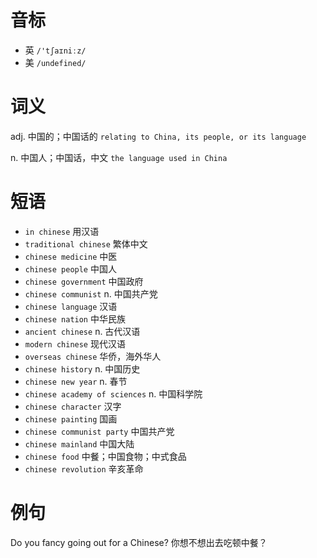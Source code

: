 # 音标

- 英 `/'tʃaɪniːz/`
- 美 `/undefined/`

# 词义

adj. 中国的；中国话的
`relating to China, its people, or its language`

n. 中国人；中国话，中文
`the language used in China`

# 短语

- `in chinese` 用汉语
- `traditional chinese` 繁体中文
- `chinese medicine` 中医
- `chinese people` 中国人
- `chinese government` 中国政府
- `chinese communist` n. 中国共产党
- `chinese language` 汉语
- `chinese nation` 中华民族
- `ancient chinese` n. 古代汉语
- `modern chinese` 现代汉语
- `overseas chinese` 华侨，海外华人
- `chinese history` n. 中国历史
- `chinese new year` n. 春节
- `chinese academy of sciences` n. 中国科学院
- `chinese character` 汉字
- `chinese painting` 国画
- `chinese communist party` 中国共产党
- `chinese mainland` 中国大陆
- `chinese food` 中餐；中国食物；中式食品
- `chinese revolution` 辛亥革命

# 例句

Do you fancy going out for a Chinese?
你想不想出去吃顿中餐？


